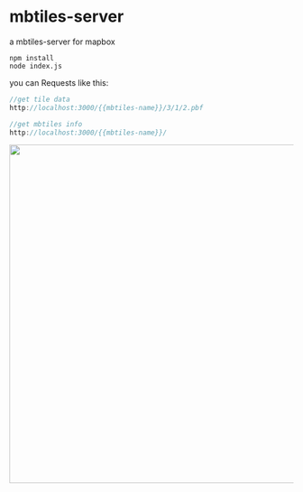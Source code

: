# mbtiles-server
a mbtiles-server for mapbox

```shell
npm install
node index.js
```

you can Requests like this:

```js
//get tile data
http://localhost:3000/{{mbtiles-name}}/3/1/2.pbf

//get mbtiles info
http://localhost:3000/{{mbtiles-name}}/
```
<image src='./tile_info.png' width="600"/>